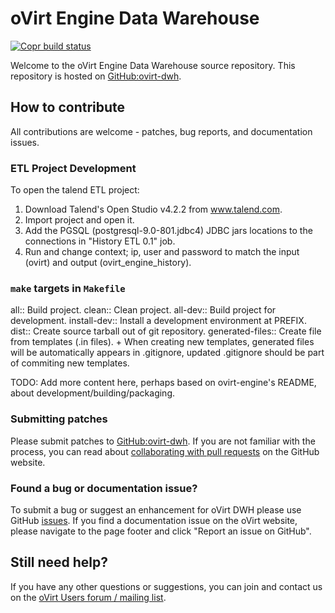 # oVirt Engine Data Warehouse
[![Copr build status](https://copr.fedorainfracloud.org/coprs/ovirt/ovirt-master-snapshot/package/ovirt-engine-dwh/status_image/last_build.png)](https://copr.fedorainfracloud.org/coprs/ovirt/ovirt-master-snapshot/package/ovirt-engine-dwh/)

Welcome to the oVirt Engine Data Warehouse source repository. This repository is hosted on [GitHub:ovirt-dwh](https://github.com/oVirt/ovirt-dwh).

## How to contribute

All contributions are welcome - patches, bug reports, and documentation issues.

### ETL Project Development

To open the talend ETL project:
1. Download Talend's Open Studio v4.2.2 from www.talend.com.
2. Import project and open it.
3. Add the PGSQL (postgresql-9.0-801.jdbc4) JDBC jars locations to the connections in "History ETL 0.1" job.
4. Run and change context; ip, user and password to match the input (ovirt) and output (ovirt_engine_history).

### `make` targets in `Makefile`

all:: Build project.
clean:: Clean project.
all-dev:: Build project for development.
install-dev:: Install a development environment at PREFIX.
dist:: Create source tarball out of git repository.
generated-files:: Create file from templates (.in files).
+
  When creating new templates, generated files will be automatically appears in .gitignore, updated .gitignore should be part of commiting new templates.

TODO: Add more content here, perhaps based on ovirt-engine's README, about development/building/packaging.

### Submitting patches

Please submit patches to [GitHub:ovirt-dwh](https://github.com/oVirt/ovirt-dwh). If you are not familiar with the process, you can read about [collaborating with pull requests](https://docs.github.com/en/pull-requests/collaborating-with-pull-requests/proposing-changes-to-your-work-with-pull-requests) on the GitHub website.

### Found a bug or documentation issue?

To submit a bug or suggest an enhancement for oVirt DWH please use GitHub [issues](https://github.com/oVirt/ovirt-dwh/issues). If you find a documentation issue on the oVirt website, please navigate to the page footer and click "Report an issue on GitHub".

## Still need help?

If you have any other questions or suggestions, you can join and contact us on the [oVirt Users forum / mailing list](https://lists.ovirt.org/admin/lists/users.ovirt.org/).
